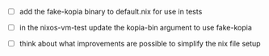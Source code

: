 - [ ] add the fake-kopia binary to default.nix for use in tests
- [ ] in the nixos-vm-test update the kopia-bin argument to use fake-kopia
- [ ] think about what improvements are possible to simplify the nix file setup

